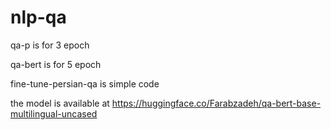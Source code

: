 # nlp-qa

qa-p is for 3 epoch

qa-bert is for 5 epoch

fine-tune-persian-qa is simple code



the model is available at https://huggingface.co/Farabzadeh/qa-bert-base-multilingual-uncased
